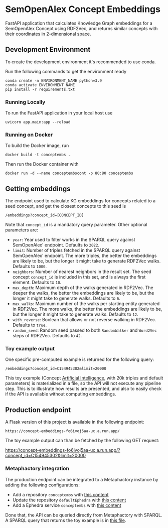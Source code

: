 # SemOpenAlex Concept Embeddings

FastAPI application that calculates Knowledge Graph embeddings for a SemOpenAlex Concept 
using RDF2Vec, and returns similar concepts with their coordinates in 2-dimensional space.

## Development Environment

To create the development environment it's recommended to use conda.

Run the following commands to get the environment ready

```
conda create -n ENVIRONMENT_NAME python=3.9
conda activate ENVIRONMENT_NAME
pip install -r requirements.txt
```

### Running Locally

To run the FastAPI application in your local host use

```
uvicorn app.main:app --reload
```

### Running on Docker

To build the Docker image, run 

```
docker build -t conceptembs .
```

Then run the Docker container with 

```
docker run -d --name conceptembscont -p 80:80 conceptembs
```

## Getting embeddings

The endpoint used to calculate KG embeddings for concepts related to a seed concept, 
and get the closest concepts to this seed is 

```
/embeddings?concept_id=[CONCEPT_ID]
```

Note that `concept_id` is a mandatory query parameter. Other optional parameters are:

- `year`: Year used to filter works in the SPARQL query against SemOpenAlex' endpoint.
Defaults to `2022`.
- `limit`: Number of triples fetched in the SPARQL query against SemOpenAlex' endpoint.
The more triples, the better the embeddings are likely to be, but the longer it might take 
to generate RDF2Vec walks. Defaults to `1000`.
- `neighbors`: Number of nearest neighbors in the result set. The seed concept `concept_id` 
is included in this set, and is always the first element. Defaults to `10`.
- `max_depth`: Maximum depth of the walks generated in RDF2Vec. The deeper the walks, 
the better the embeddings are likely to be, but the longer it might take 
to generate walks. Defaults to `6`.
- `max_walks`: Maximum number of the walks per starting entity generated in RDF2Vec. 
The more walks, the better the embeddings are likely to be, but the longer it might take 
to generate walks. Defaults to `12`.
- `with_reverse`: Boolean that allows or not reverse walking in RDF2Vec. 
Defaults to `true`.
- `random_seed`: Random seed passed to both `RandomWalker` and `Word2Vec` steps of RDF2Vec.
Defaults to `42`.

### Toy example output

One specific pre-computed example is returned for the following query:

```
/embeddings?concept_id=C154945302&limit=20000
```

This toy example (Concept [Artificial Intelligence](https://semopenalex.org/concept/C154945302), 
with 20k triples and default parameters) is materialized in a file, so the API will not execute any pipeline 
step. This is to illustrate how results are presented, and also to easily check if the 
API is available without computing embeddings.

## Production endpoint

A Flask version of this project is available in the following endpoint:

`https://concept-embeddings-fo6ivoj5aa-uc.a.run.app/`

The toy example output can than be fetched by the following GET request:

https://concept-embeddings-fo6ivoj5aa-uc.a.run.app/?concept_id=C154945302&limit=20000

### Metaphactory integration

The production endpoint can be integrated to a Metaphactory instance by adding the following configurations:

- Add a repository `conceptembs` with 
[this content](metaphactory_templates/conceptembs_repository.ttl)
- Update the repository `defaultEphedra` with 
[this content](metaphactory_templates/default_ephedra_repository.ttl)
- Add a Ephedra service `conceptembs` with 
[this content](metaphactory_templates/conceptembs_ephedra_service.ttl)

Done that, the API can be queried directly from Metaphactory with SPARQL. 
A SPARQL query that returns the toy example is in 
[this file](metaphactory_templates/toy_example_sparql.sparql).
